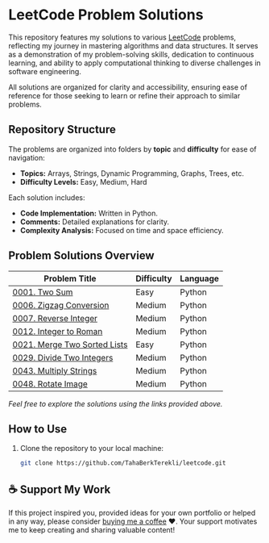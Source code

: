 # LeetCode Problem Solutions

This repository features my solutions to various [LeetCode](https://leetcode.com/u/tterekli9/) problems, reflecting my journey in mastering algorithms and data structures. It serves as a demonstration of my problem-solving skills, dedication to continuous learning, and ability to apply computational thinking to diverse challenges in software engineering.

All solutions are organized for clarity and accessibility, ensuring ease of reference for those seeking to learn or refine their approach to similar problems.

## Repository Structure

The problems are organized into folders by **topic** and **difficulty** for ease of navigation:

- **Topics:** Arrays, Strings, Dynamic Programming, Graphs, Trees, etc.
- **Difficulty Levels:** Easy, Medium, Hard

Each solution includes:
- **Code Implementation:** Written in Python.
- **Comments:** Detailed explanations for clarity.
- **Complexity Analysis:** Focused on time and space efficiency.

## Problem Solutions Overview

| Problem Title | Difficulty | Language |                
|-----------------------------------------------|------------|------------|
| [0001. Two Sum](https://github.com/TerekliTahaBerk/leetcode/tree/main/0001.%20Two%20Sum) | Easy | Python |
| [0006. Zigzag Conversion](https://github.com/TerekliTahaBerk/leetcode/tree/main/0006.%20Zigzag%20Conversion) | Medium | Python |
| [0007. Reverse Integer](https://github.com/TerekliTahaBerk/leetcode/tree/main/0007.%20Reverse%20Integer) | Medium | Python |
| [0012. Integer to Roman](https://github.com/TerekliTahaBerk/leetcode/tree/main/0012.%20Integer%20to%20Roman) | Medium | Python |
| [0021. Merge Two Sorted Lists](https://github.com/TerekliTahaBerk/leetcode/tree/main/0021.%20Merge%20Two%20Sorted%20Lists) | Easy | Python |
| [0029. Divide Two Integers](https://github.com/TerekliTahaBerk/leetcode/tree/main/0029.%20Divide%20Two%20Integer) | Medium | Python |
| [0043. Multiply Strings](https://github.com/TerekliTahaBerk/leetcode/tree/main/0043.%20Multiply%20Strings) | Medium | Python |
| [0048. Rotate Image](https://github.com/TerekliTahaBerk/leetcode/tree/main/0048.%20Rotate%20Image) | Medium | Python |

*Feel free to explore the solutions using the links provided above.*

##  How to Use

1. Clone the repository to your local machine:
   ```bash
   git clone https://github.com/TahaBerkTerekli/leetcode.git

## ☕️ Support My Work
If this project inspired you, provided ideas for your own portfolio or helped in any way, please consider [buying me a coffee](https://www.buymeacoffee.com/tahaberkterekli) ❤️. Your support motivates me to keep creating and sharing valuable content! 
